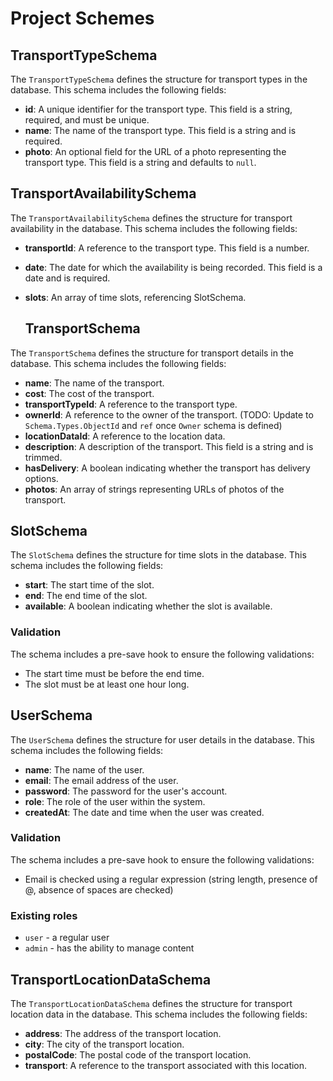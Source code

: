 # Project Schemes

## TransportTypeSchema

The `TransportTypeSchema` defines the structure for transport types in the database. This schema includes the following fields:

- **id**: A unique identifier for the transport type. This field is a string, required, and must be unique.
- **name**: The name of the transport type. This field is a string and is required.
- **photo**: An optional field for the URL of a photo representing the transport type. This field is a string and defaults to `null`.

## TransportAvailabilitySchema

The `TransportAvailabilitySchema` defines the structure for transport availability in the database. This schema includes the following fields:

- **transportId**: A reference to the transport type. This field is a number.
- **date**: The date for which the availability is being recorded. This field is a date and is required.
- **slots**: An array of time slots, referencing SlotSchema.

  ## TransportSchema

The `TransportSchema` defines the structure for transport details in the database. This schema includes the following fields:

- **name**: The name of the transport.
- **cost**: The cost of the transport.
- **transportTypeId**: A reference to the transport type. 
- **ownerId**: A reference to the owner of the transport. (TODO: Update to `Schema.Types.ObjectId` and `ref` once `Owner` schema is defined)
- **locationDataId**: A reference to the location data.
- **description**: A description of the transport. This field is a string and is trimmed.
- **hasDelivery**: A boolean indicating whether the transport has delivery options.
- **photos**: An array of strings representing URLs of photos of the transport.

## SlotSchema

The `SlotSchema` defines the structure for time slots in the database. This schema includes the following fields:

- **start**: The start time of the slot.
- **end**: The end time of the slot.
- **available**: A boolean indicating whether the slot is available.

### Validation

The schema includes a pre-save hook to ensure the following validations:

- The start time must be before the end time.
- The slot must be at least one hour long.

## UserSchema

The `UserSchema` defines the structure for user details in the database. This schema includes the following fields:

- **name**: The name of the user.
- **email**: The email address of the user.
- **password**: The password for the user's account.
- **role**: The role of the user within the system.
- **createdAt**: The date and time when the user was created.

### Validation

The schema includes a pre-save hook to ensure the following validations:
- Email is checked using a regular expression (string length, presence of @, absence of spaces are checked)

### Existing roles
- `user` - a regular user
- `admin` - has the ability to manage content
## TransportLocationDataSchema

The `TransportLocationDataSchema` defines the structure for transport location data in the database. This schema includes the following fields:

- **address**: The address of the transport location.
- **city**: The city of the transport location.
- **postalCode**: The postal code of the transport location.
- **transport**: A reference to the transport associated with this location.

